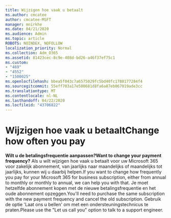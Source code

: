 ```yaml
---
title: Wijzigen hoe vaak u betaalt
ms.author: cmcatee
author: cmcatee-MSFT
manager: mnirkhe
ms.date: 04/21/2020
ms.audience: Admin
ms.topic: article
ROBOTS: NOINDEX, NOFOLLOW
localization_priority: Normal
ms.collection: Adm_O365
ms.assetid: 81423cec-8c9e-408d-bd26-a46f37ef75c1
ms.custom:
- "469"
- "4552"
- "1500025"
ms.openlocfilehash: bbea5f043c7a6575029fc5bd40fc1788177284f4
ms.sourcegitcommit: 55eff703a17e500681d8fa6a87eb067019ade3cc
ms.translationtype: MT
ms.contentlocale: nl-NL
ms.lasthandoff: 04/22/2020
ms.locfileid: "43706822"
---
```

# <a name="change-how-often-you-pay"></a><span data-ttu-id="f16fd-102">Wijzigen hoe vaak u betaalt</span><span class="sxs-lookup"><span data-stu-id="f16fd-102">Change how often you pay</span></span>

 <span data-ttu-id="f16fd-103">**Wilt u de betalingsfrequentie aanpassen?**</span><span class="sxs-lookup"><span data-stu-id="f16fd-103">**Want to change your payment frequency?**</span></span> <span data-ttu-id="f16fd-104">Als u wilt wijzigen hoe vaak u betaalt voor uw Microsoft 365 voor zakelijk abonnement, van jaarlijks naar maandelijks of maandelijks tot jaarlijks, kunnen wij u daarbij helpen.</span><span class="sxs-lookup"><span data-stu-id="f16fd-104">If you want to change how frequently you pay for your Microsoft 365 for business subscription, either from annual to monthly or monthly to annual, we can help you with that.</span></span> <span data-ttu-id="f16fd-105">Je moet hetzelfde abonnement kopen met de nieuwe betalingsfrequentie en het oude abonnement opzeggen.</span><span class="sxs-lookup"><span data-stu-id="f16fd-105">You'll need to purchase the same subscription with the new payment frequency and cancel the old subscription.</span></span> <span data-ttu-id="f16fd-106">Gebruik de optie 'Laat ons u bellen' om met een ondersteuningstechnicus te praten.</span><span class="sxs-lookup"><span data-stu-id="f16fd-106">Please use the "Let us call you" option to talk to a support engineer.</span></span>
